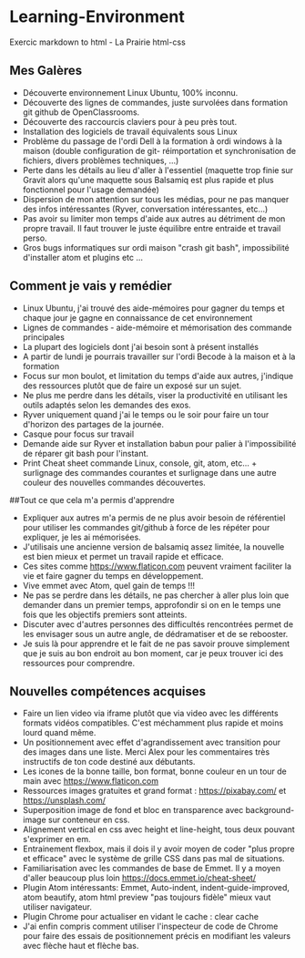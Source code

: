 # Learning-Environment
Exercic markdown to html - La Prairie html-css

## Mes Galères

* Découverte environnement Linux Ubuntu, 100% inconnu.
* Découverte des lignes de commandes, juste survolées dans formation git github de OpenClassrooms.
* Découverte des raccourcis claviers pour à peu près tout.
* Installation des logiciels de travail équivalents sous Linux
* Problème du passage de l'ordi Dell à la formation à ordi windows à la maison (double configuration de git- réimportation et synchronisation de fichiers, divers problèmes techniques, ...)
* Perte dans les détails au lieu d'aller à l'essentiel (maquette trop finie sur Gravit alors qu'une maquette sous Balsamiq est plus rapide et plus fonctionnel pour l'usage demandée)
* Dispersion de mon attention sur tous les médias, pour ne pas manquer des infos intéressantes (Ryver, conversation intéressantes, etc...)
* Pas avoir su limiter mon temps d'aide aux autres au détriment de mon propre travail. Il faut trouver le juste équilibre entre entraide et travail perso.
* Gros bugs informatiques sur ordi maison "crash git bash", impossibilité d'installer atom et plugins etc ...

## Comment je vais y remédier

* Linux Ubuntu, j'ai trouvé des aide-mémoires pour gagner du temps et chaque jour je gagne en connaissance de cet environnement
* Lignes de commandes - aide-mémoire et mémorisation des commande principales
* La plupart des logiciels dont j'ai besoin sont à présent installés
* A partir de lundi je pourrais travailler sur l'ordi Becode à la maison et à la formation
* Focus sur mon boulot, et limitation du temps d'aide aux autres, j'indique des ressources plutôt que de faire un exposé sur un sujet.
* Ne plus me perdre dans les détails, viser la productivité en utilisant les outils adaptés selon les demandes des exos.
* Ryver uniquement quand j'ai le temps ou le soir pour faire un tour d'horizon des partages de la journée.
* Casque pour focus sur travail
* Demande aide sur Ryver et installation babun pour palier à l'impossibilité de réparer git bash pour l'instant.
* Print Cheat sheet commande Linux, console, git, atom, etc... + surlignage des commandes courantes et surlignage dans une autre couleur des nouvelles commandes découvertes.

##Tout ce que cela m'a permis d'apprendre

* Expliquer aux autres m'a permis de ne plus avoir besoin de référentiel pour utiliser les commandes git/github à force de les répéter pour expliquer, je les ai mémorisées.
* J'utilisais une ancienne version de balsamiq assez limitée, la nouvelle est bien mieux et permet un travail rapide et efficace.
* Ces sites comme https://www.flaticon.com peuvent vraiment faciliter la vie et faire gagner du temps en développement.
* Vive emmet avec Atom, quel gain de temps !!!
* Ne pas se perdre dans les détails, ne pas chercher à aller plus loin que demander dans un premier temps, approfondir si on en le temps une fois que les objectifs premiers sont atteints.
* Discuter avec d'autres personnes des difficultés rencontrées permet de les envisager sous un autre angle, de dédramatiser et de se rebooster.
* Je suis là pour apprendre et le fait de ne pas savoir prouve simplement que je suis au bon endroit au bon moment, car je peux trouver ici des ressources pour comprendre.

## Nouvelles compétences acquises

* Faire un lien video via iframe plutôt que via video avec les différents formats vidéos compatibles. C'est méchamment plus rapide et moins lourd quand même.
* Un positionnement avec effet d'agrandissement avec transition pour des images dans une liste. Merci Alex pour les commentaires très instructifs de ton code destiné aux débutants.
* Les icones de la bonne taille, bon format, bonne couleur en un tour de main avec https://www.flaticon.com
* Ressources images gratuites et grand format : https://pixabay.com/ et https://unsplash.com/
* Superposition image de fond et bloc en transparence avec background-image sur conteneur en css.
* Alignement vertical en css avec height et line-height, tous deux pouvant s'exprimer en em.
* Entrainement flexbox, mais il dois il y avoir moyen de coder "plus propre et efficace" avec le système de grille CSS dans pas mal de situations.
* Familiarisation avec les commandes de base de Emmet. Il y a moyen d'aller beaucoup plus loin https://docs.emmet.io/cheat-sheet/
* Plugin Atom intéressants: Emmet, Auto-indent, indent-guide-improved, atom beautify, atom html preview "pas toujours fidèle" mieux vaut utiliser navigateur.
* Plugin Chrome pour actualiser en vidant le cache : clear cache
* J'ai enfin compris comment utiliser l'inspecteur de code de Chrome pour faire des essais de positionnement précis en modifiant les valeurs avec flèche haut et flèche bas.
